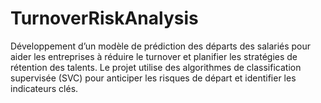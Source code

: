 # TurnoverRiskAnalysis
Développement d’un modèle de prédiction des départs des salariés pour aider les entreprises à réduire le turnover et planifier les stratégies de rétention des talents. Le projet utilise des algorithmes de classification supervisée (SVC) pour anticiper les risques de départ et identifier les indicateurs clés.
